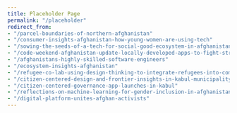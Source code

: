 ```yaml
---
title: Placeholder Page
permalink: "/placeholder"
redirect_from:
- "/parcel-boundaries-of-northern-afghanistan"
- "/consumer-insights-afghanistan-how-young-women-are-using-tech"
- "/sowing-the-seeds-of-a-tech-for-social-good-ecosystem-in-afghanistan"
- "/code-weekend-afghanistan-update-locally-developed-apps-to-fight-street-harassment"
- "/afghanistans-highly-skilled-software-engineers"
- "/ecosystem-insights-afghanistan"
- "/refugee-co-lab-using-design-thinking-to-integrate-refugees-into-communities-in-greece"
- "/citizen-centered-design-and-frontier-insights-in-kabul-municipality"
- "/citizen-centered-governance-app-launches-in-kabul"
- "/reflections-on-machine-learning-for-gender-inclusion-in-afghanistan"
- "/digital-platform-unites-afghan-activists"
---
```


